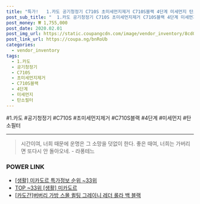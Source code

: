 ```yaml
--- 
title: "특가!   1.카도 공기청정기 C710S 초미세먼지제거 C710S블랙 4단계 미세먼지 탄소필터 카도 32..." 
post_sub_title: "  1.카도 공기청정기 C710S 초미세먼지제거 C710S블랙 4단계 미세먼지 탄소필터 카도 32평형 5 AP" 
post_money: ₩ 1,755,000 
post_date: 2020.02.01 
post_img_url: https://static.coupangcdn.com/image/vendor_inventory/8cd0/9d095b46a9a747e5fa275714506f8156e345f3121f4728fe4067b875f595.jpg 
post_link_url: https://coupa.ng/bnRoUb 
categories: 
  - vendor_inventory 
tags: 
  - 1.카도 
  - 공기청정기 
  - C710S 
  - 초미세먼지제거 
  - C710S블랙 
  - 4단계 
  - 미세먼지 
  - 탄소필터 
--- 
```

  #1.카도 #공기청정기 #C710S #초미세먼지제거 #C710S블랙 #4단계 #미세먼지 #탄소필터 
<hr> 

> 시간이여, 너희 때문에 운명은 그 소망을 덧없이 한다. 좋은 때여, 너희는 가버리면 또다시 안 돌아오네. - 라퐁테느 


### POWER LINK

* <a href="https://blog.naver.com/sakai111/221781562258" target="_blank"> [생활] 미카도르 특가정보 순위 ~33위</a>
* <a href="https://blog.naver.com/fasyy4321/221781562280" target="_blank"> TOP ~33위 [생활] 미카도르</a>
* <a href="https://blog.naver.com/sakai111/221784354945" target="_blank">[카도간]버버리 가방 스몰 퀼팅 그레이니 레더 롤라 백 블랙</a>
